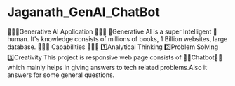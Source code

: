 # Jaganath_GenAI_ChatBot
🚨🚨🚨Generative AI Application 🚨🚨🚨 🔹Generative AI is a super Intelligent 🧠 human. It's knowledge consists of millions of books, 1 Billion websites, large database. 👾👾👾 Capabilities 👾👾👾 1️⃣Analytical Thinking 2️⃣Problem Solving 3️⃣Creativity This project is responsive web page consists of 🤖🤖Chatbot🤖🤖 which mainly helps in giving answers to tech related problems.Also it answers for some general questions.
